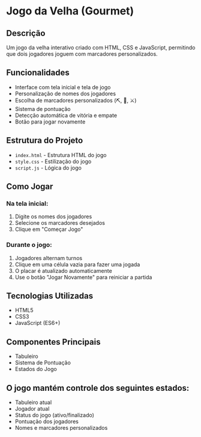 # Jogo da Velha (Gourmet)

## Descrição
Um jogo da velha interativo criado com HTML, CSS e JavaScript, permitindo que dois jogadores joguem com marcadores personalizados.

## Funcionalidades
- Interface com tela inicial e tela de jogo
- Personalização de nomes dos jogadores
- Escolha de marcadores personalizados (⛏️, 🔨, ⚔️)
- Sistema de pontuação
- Detecção automática de vitória e empate
- Botão para jogar novamente

## Estrutura do Projeto
- `index.html` - Estrutura HTML do jogo
- `style.css` - Estilização do jogo
- `script.js` - Lógica do jogo

## Como Jogar
### Na tela inicial:
1. Digite os nomes dos jogadores
2. Selecione os marcadores desejados
3. Clique em "Começar Jogo"

### Durante o jogo:
1. Jogadores alternam turnos
2. Clique em uma célula vazia para fazer uma jogada
3. O placar é atualizado automaticamente
4. Use o botão "Jogar Novamente" para reiniciar a partida

## Tecnologias Utilizadas
- HTML5
- CSS3
- JavaScript (ES6+)

## Componentes Principais
- Tabuleiro
- Sistema de Pontuação
- Estados do Jogo

## O jogo mantém controle dos seguintes estados:
- Tabuleiro atual
- Jogador atual
- Status do jogo (ativo/finalizado)
- Pontuação dos jogadores
- Nomes e marcadores personalizados
